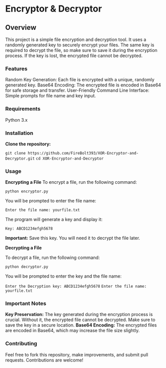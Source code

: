 # Encryptor & Decryptor
## Overview

This project is a simple file encryption and decryption tool. It uses a randomly generated key to securely encrypt your files. The same key is required to decrypt the file, so make sure to save it during the encryption process. If the key is lost, the encrypted file cannot be decrypted.

### Features

Random Key Generation: Each file is encrypted with a unique, randomly generated key.
Base64 Encoding: The encrypted file is encoded in Base64 for safe storage and transfer.
User-Friendly Command Line Interface: Simple prompts for file name and key input.

### Requirements
Python 3.x

### Installation
**Clone the repository:**

`git clone https://github.com/FireBolt393/XOR-Encryptor-and-Decryptor.git`
`cd XOR-Encryptor-and-Decryptor`

### Usage
**Encrypting a File**
To encrypt a file, run the following command:

`python encryptor.py`

You will be prompted to enter the file name:

`Enter the file name: yourfile.txt`

The program will generate a key and display it:

`Key: ABCD1234efgh5678`

**Important:** Save this key. You will need it to decrypt the file later.

**Decrypting a File**

To decrypt a file, run the following command:

`python decryptor.py`

You will be prompted to enter the key and the file name:

`Enter the Decryption key: ABCD1234efgh5678`
`Enter the file name: yourfile.txt`

### Important Notes
**Key Preservation:** The key generated during the encryption process is crucial. Without it, the encrypted file cannot be decrypted. Make sure to save the key in a secure location.
**Base64 Encoding:** The encrypted files are encoded in Base64, which may increase the file size slightly.

### Contributing
Feel free to fork this repository, make improvements, and submit pull requests. Contributions are welcome!
